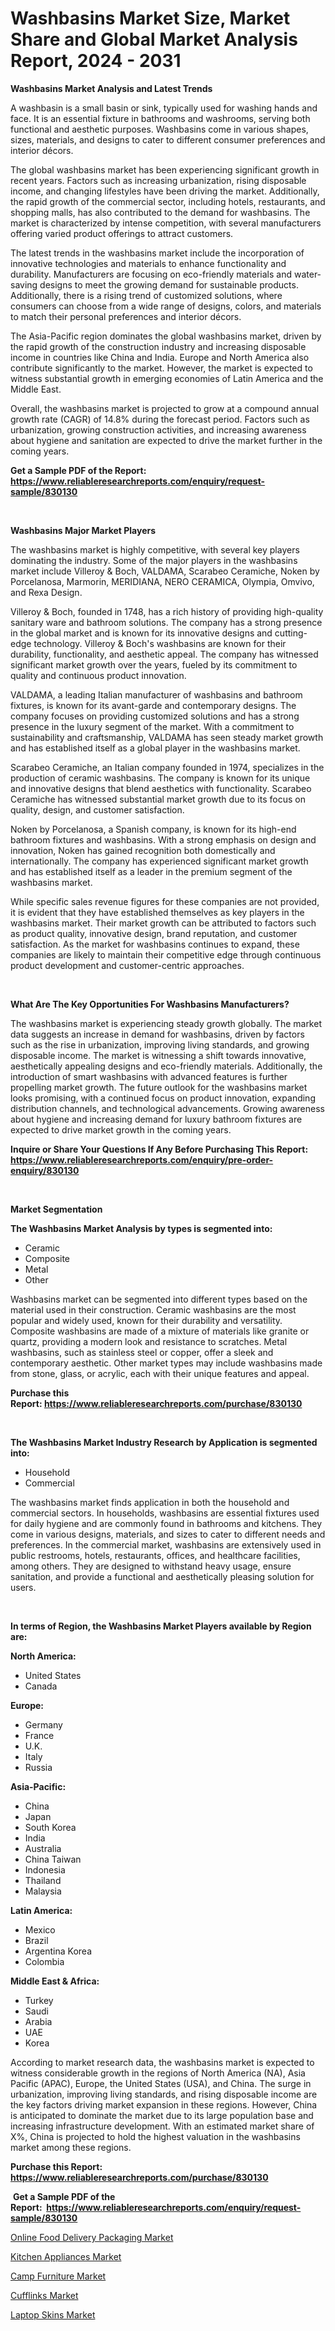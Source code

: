 <p><h1>Washbasins Market Size, Market Share and Global Market Analysis Report, 2024 - 2031</h1></p><p><strong>Washbasins Market Analysis and Latest Trends</strong></p>
<p><p>A washbasin is a small basin or sink, typically used for washing hands and face. It is an essential fixture in bathrooms and washrooms, serving both functional and aesthetic purposes. Washbasins come in various shapes, sizes, materials, and designs to cater to different consumer preferences and interior décors.</p><p>The global washbasins market has been experiencing significant growth in recent years. Factors such as increasing urbanization, rising disposable income, and changing lifestyles have been driving the market. Additionally, the rapid growth of the commercial sector, including hotels, restaurants, and shopping malls, has also contributed to the demand for washbasins. The market is characterized by intense competition, with several manufacturers offering varied product offerings to attract customers.</p><p>The latest trends in the washbasins market include the incorporation of innovative technologies and materials to enhance functionality and durability. Manufacturers are focusing on eco-friendly materials and water-saving designs to meet the growing demand for sustainable products. Additionally, there is a rising trend of customized solutions, where consumers can choose from a wide range of designs, colors, and materials to match their personal preferences and interior décors.</p><p>The Asia-Pacific region dominates the global washbasins market, driven by the rapid growth of the construction industry and increasing disposable income in countries like China and India. Europe and North America also contribute significantly to the market. However, the market is expected to witness substantial growth in emerging economies of Latin America and the Middle East.</p><p>Overall, the washbasins market is projected to grow at a compound annual growth rate (CAGR) of 14.8% during the forecast period. Factors such as urbanization, growing construction activities, and increasing awareness about hygiene and sanitation are expected to drive the market further in the coming years.</p></p>
<p><strong>Get a Sample PDF of the Report:&nbsp; <a href="https://www.reliableresearchreports.com/enquiry/request-sample/830130">https://www.reliableresearchreports.com/enquiry/request-sample/830130</a></strong></p>
<p>&nbsp;</p>
<p><strong>Washbasins Major Market Players</strong></p>
<p><p>The washbasins market is highly competitive, with several key players dominating the industry. Some of the major players in the washbasins market include Villeroy & Boch, VALDAMA, Scarabeo Ceramiche, Noken by Porcelanosa, Marmorin, MERIDIANA, NERO CERAMICA, Olympia, Omvivo, and Rexa Design.</p><p>Villeroy & Boch, founded in 1748, has a rich history of providing high-quality sanitary ware and bathroom solutions. The company has a strong presence in the global market and is known for its innovative designs and cutting-edge technology. Villeroy & Boch's washbasins are known for their durability, functionality, and aesthetic appeal. The company has witnessed significant market growth over the years, fueled by its commitment to quality and continuous product innovation.</p><p>VALDAMA, a leading Italian manufacturer of washbasins and bathroom fixtures, is known for its avant-garde and contemporary designs. The company focuses on providing customized solutions and has a strong presence in the luxury segment of the market. With a commitment to sustainability and craftsmanship, VALDAMA has seen steady market growth and has established itself as a global player in the washbasins market.</p><p>Scarabeo Ceramiche, an Italian company founded in 1974, specializes in the production of ceramic washbasins. The company is known for its unique and innovative designs that blend aesthetics with functionality. Scarabeo Ceramiche has witnessed substantial market growth due to its focus on quality, design, and customer satisfaction.</p><p>Noken by Porcelanosa, a Spanish company, is known for its high-end bathroom fixtures and washbasins. With a strong emphasis on design and innovation, Noken has gained recognition both domestically and internationally. The company has experienced significant market growth and has established itself as a leader in the premium segment of the washbasins market.</p><p>While specific sales revenue figures for these companies are not provided, it is evident that they have established themselves as key players in the washbasins market. Their market growth can be attributed to factors such as product quality, innovative design, brand reputation, and customer satisfaction. As the market for washbasins continues to expand, these companies are likely to maintain their competitive edge through continuous product development and customer-centric approaches.</p></p>
<p>&nbsp;</p>
<p><strong>What Are The Key Opportunities For Washbasins Manufacturers?</strong></p>
<p><p>The washbasins market is experiencing steady growth globally. The market data suggests an increase in demand for washbasins, driven by factors such as the rise in urbanization, improving living standards, and growing disposable income. The market is witnessing a shift towards innovative, aesthetically appealing designs and eco-friendly materials. Additionally, the introduction of smart washbasins with advanced features is further propelling market growth. The future outlook for the washbasins market looks promising, with a continued focus on product innovation, expanding distribution channels, and technological advancements. Growing awareness about hygiene and increasing demand for luxury bathroom fixtures are expected to drive market growth in the coming years.</p></p>
<p><strong>Inquire or Share Your Questions If Any Before Purchasing This Report: <a href="https://www.reliableresearchreports.com/enquiry/pre-order-enquiry/830130">https://www.reliableresearchreports.com/enquiry/pre-order-enquiry/830130</a></strong></p>
<p>&nbsp;</p>
<p><strong>Market Segmentation</strong></p>
<p><strong>The Washbasins Market Analysis by types is segmented into:</strong></p>
<p><ul><li>Ceramic</li><li>Composite</li><li>Metal</li><li>Other</li></ul></p>
<p><p>Washbasins market can be segmented into different types based on the material used in their construction. Ceramic washbasins are the most popular and widely used, known for their durability and versatility. Composite washbasins are made of a mixture of materials like granite or quartz, providing a modern look and resistance to scratches. Metal washbasins, such as stainless steel or copper, offer a sleek and contemporary aesthetic. Other market types may include washbasins made from stone, glass, or acrylic, each with their unique features and appeal.</p></p>
<p><strong>Purchase this Report:&nbsp;<a href="https://www.reliableresearchreports.com/purchase/830130">https://www.reliableresearchreports.com/purchase/830130</a></strong></p>
<p>&nbsp;</p>
<p><strong>The Washbasins Market Industry Research by Application is segmented into:</strong></p>
<p><ul><li>Household</li><li>Commercial</li></ul></p>
<p><p>The washbasins market finds application in both the household and commercial sectors. In households, washbasins are essential fixtures used for daily hygiene and are commonly found in bathrooms and kitchens. They come in various designs, materials, and sizes to cater to different needs and preferences. In the commercial market, washbasins are extensively used in public restrooms, hotels, restaurants, offices, and healthcare facilities, among others. They are designed to withstand heavy usage, ensure sanitation, and provide a functional and aesthetically pleasing solution for users.</p></p>
<p>&nbsp;</p>
<p><strong>In terms of Region, the Washbasins Market Players available by Region are:</strong></p>
<p>
    <p> <strong> North America: </strong>
        <ul>
            <li>United States</li>
            <li>Canada</li>
        </ul>
        </p> 
    <p> <strong> Europe: </strong>
        <ul>
            <li>Germany</li>
            <li>France</li>
            <li>U.K.</li>
            <li>Italy</li>
            <li>Russia</li>
        </ul>
        </p> 
    <p> <strong> Asia-Pacific: </strong>
        <ul>
            <li>China</li>
            <li>Japan</li>
            <li>South Korea</li>
            <li>India</li>
            <li>Australia</li>
            <li>China Taiwan</li>
            <li>Indonesia</li>
            <li>Thailand</li>
            <li>Malaysia</li>
        </ul>
        </p> 
    <p> <strong> Latin America: </strong>
        <ul>
            <li>Mexico</li>
            <li>Brazil</li>
            <li>Argentina Korea</li>
            <li>Colombia</li>
        </ul>
        </p> 
    <p> <strong> Middle East & Africa: </strong>
        <ul>
            <li>Turkey</li>
            <li>Saudi</li>
            <li>Arabia</li>
            <li>UAE</li>
            <li>Korea</li>
        </ul>
    </p>
    </p>
<p><p>According to market research data, the washbasins market is expected to witness considerable growth in the regions of North America (NA), Asia Pacific (APAC), Europe, the United States (USA), and China. The surge in urbanization, improving living standards, and rising disposable income are the key factors driving market expansion in these regions. However, China is anticipated to dominate the market due to its large population base and increasing infrastructure development. With an estimated market share of X%, China is projected to hold the highest valuation in the washbasins market among these regions.</p></p>
<p><strong>Purchase this Report: <a href="https://www.reliableresearchreports.com/purchase/830130">https://www.reliableresearchreports.com/purchase/830130</a></strong></p>
<p>&nbsp;<strong>Get a Sample PDF of the Report:&nbsp;&nbsp;<a href="https://www.reliableresearchreports.com/enquiry/request-sample/830130">https://www.reliableresearchreports.com/enquiry/request-sample/830130</a></strong></p>
<p><strong></strong></p>
<p><p><a href="https://github.com/mohamedbakry57/Market-Research-Report-List-1/blob/main/online-food-delivery-packaging-market.md">Online Food Delivery Packaging Market</a></p><p><a href="https://github.com/sougarounis/Market-Research-Report-List-1/blob/main/kitchen-appliances-market.md">Kitchen Appliances Market</a></p><p><a href="https://github.com/laholand/Market-Research-Report-List-1/blob/main/camp-furniture-market.md">Camp Furniture Market</a></p><p><a href="https://github.com/bracarafogo/Market-Research-Report-List-1/blob/main/cufflinks-market.md">Cufflinks Market</a></p><p><a href="https://github.com/antony131rp/Market-Research-Report-List-1/blob/main/laptop-skins-market.md">Laptop Skins Market</a></p></p>